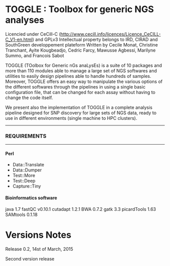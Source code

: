 TOGGLE : Toolbox for generic NGS analyses
===========

Licencied under CeCill-C (http://www.cecill.info/licences/Licence_CeCILL-C_V1-en.html) and GPLv3 
Intellectual property belongs to IRD, CIRAD and SouthGreen developpement plateform 
Written by Cecile Monat, Christine Tranchant, Ayite Kougbeadjo, Cedric Farcy, Mawusse Agbessi, Marilyne Summo, and Francois Sabot

TOGGLE (TOolbox for Generic nGs anaLysEs) is a suite of 10 packages and more than 110 modules able to manage a large set of NGS softwares
and utilities to easily design pipelines able to handle hundreds of samples. Moreover, TOGGLE offers an easy way to manipulate the various
options of the different softwares through the pipelines in using a single basic configuration file, that can be changed for each assay without
having to change the code itself.

We present also the implementation of TOGGLE in a complete analysis pipeline designed for SNP discovery for large sets of NGS data, ready to use
in different environments (single machine to HPC clusters).

-------

### REQUIREMENTS
-------

#### Perl

* Data::Translate
* Data::Dumper
* Test::More
* Test::Deep
* Capture::Tiny

#### Bioinformatics software

java 1.7
fastQC v0.10.1
cutadapt 1.2.1 
BWA 0.7.2 
gatk 3.3 
picardTools 1.63
SAMtools 0.1.18


Versions Notes
===========

Release 0.2, 14st of March, 2015

Second version release